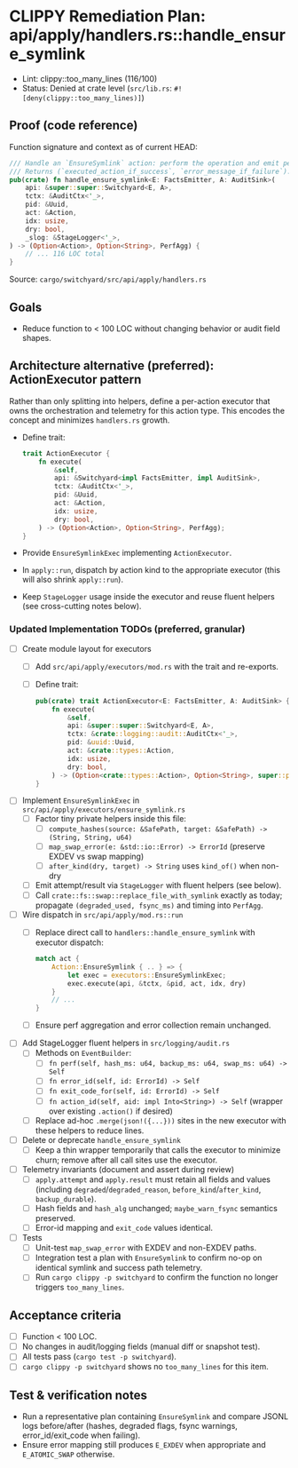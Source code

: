 # CLIPPY Remediation Plan: api/apply/handlers.rs::handle_ensure_symlink

- Lint: clippy::too_many_lines (116/100)
- Status: Denied at crate level (`src/lib.rs`: `#![deny(clippy::too_many_lines)]`)

## Proof (code reference)

Function signature and context as of current HEAD:

```rust
/// Handle an `EnsureSymlink` action: perform the operation and emit per-action facts.
/// Returns (`executed_action_if_success`, `error_message_if_failure`).
pub(crate) fn handle_ensure_symlink<E: FactsEmitter, A: AuditSink>(
    api: &super::super::Switchyard<E, A>,
    tctx: &AuditCtx<'_>,
    pid: &Uuid,
    act: &Action,
    idx: usize,
    dry: bool,
    _slog: &StageLogger<'_>,
) -> (Option<Action>, Option<String>, PerfAgg) {
    // ... 116 LOC total
}
```

Source: `cargo/switchyard/src/api/apply/handlers.rs`

## Goals

- Reduce function to < 100 LOC without changing behavior or audit field shapes.

## Architecture alternative (preferred): ActionExecutor pattern

Rather than only splitting into helpers, define a per-action executor that owns the orchestration and telemetry for this action type. This encodes the concept and minimizes `handlers.rs` growth.

- Define trait:

  ```rust
  trait ActionExecutor {
      fn execute(
          &self,
          api: &Switchyard<impl FactsEmitter, impl AuditSink>,
          tctx: &AuditCtx<'_>,
          pid: &Uuid,
          act: &Action,
          idx: usize,
          dry: bool,
      ) -> (Option<Action>, Option<String>, PerfAgg);
  }
  ```

- Provide `EnsureSymlinkExec` implementing `ActionExecutor`.
- In `apply::run`, dispatch by action kind to the appropriate executor (this will also shrink `apply::run`).
- Keep `StageLogger` usage inside the executor and reuse fluent helpers (see cross-cutting notes below).

### Updated Implementation TODOs (preferred, granular)

- [ ] Create module layout for executors
  - [ ] Add `src/api/apply/executors/mod.rs` with the trait and re-exports.
  - [ ] Define trait:

    ```rust
    pub(crate) trait ActionExecutor<E: FactsEmitter, A: AuditSink> {
        fn execute(
            &self,
            api: &super::super::Switchyard<E, A>,
            tctx: &crate::logging::audit::AuditCtx<'_>,
            pid: &uuid::Uuid,
            act: &crate::types::Action,
            idx: usize,
            dry: bool,
        ) -> (Option<crate::types::Action>, Option<String>, super::perf::PerfAgg);
    }
    ```

- [ ] Implement `EnsureSymlinkExec` in `src/api/apply/executors/ensure_symlink.rs`
  - [ ] Factor tiny private helpers inside this file:
    - [ ] `compute_hashes(source: &SafePath, target: &SafePath) -> (String, String, u64)`
    - [ ] `map_swap_error(e: &std::io::Error) -> ErrorId` (preserve EXDEV vs swap mapping)
    - [ ] `after_kind(dry, target) -> String` uses `kind_of()` when non-dry
  - [ ] Emit attempt/result via `StageLogger` with fluent helpers (see below).
  - [ ] Call `crate::fs::swap::replace_file_with_symlink` exactly as today; propagate `(degraded_used, fsync_ms)` and timing into `PerfAgg`.
- [ ] Wire dispatch in `src/api/apply/mod.rs::run`
  - [ ] Replace direct call to `handlers::handle_ensure_symlink` with executor dispatch:

    ```rust
    match act {
        Action::EnsureSymlink { .. } => {
            let exec = executors::EnsureSymlinkExec;
            exec.execute(api, &tctx, &pid, act, idx, dry)
        }
        // ...
    }
    ```

  - [ ] Ensure perf aggregation and error collection remain unchanged.
- [ ] Add StageLogger fluent helpers in `src/logging/audit.rs`
  - [ ] Methods on `EventBuilder`:
    - [ ] `fn perf(self, hash_ms: u64, backup_ms: u64, swap_ms: u64) -> Self`
    - [ ] `fn error_id(self, id: ErrorId) -> Self`
    - [ ] `fn exit_code_for(self, id: ErrorId) -> Self`
    - [ ] `fn action_id(self, aid: impl Into<String>) -> Self` (wrapper over existing `.action()` if desired)
  - [ ] Replace ad-hoc `.merge(json!({...}))` sites in the new executor with these helpers to reduce lines.
- [ ] Delete or deprecate `handle_ensure_symlink`
  - [ ] Keep a thin wrapper temporarily that calls the executor to minimize churn; remove after all call sites use the executor.
- [ ] Telemetry invariants (document and assert during review)
  - [ ] `apply.attempt` and `apply.result` must retain all fields and values (including `degraded`/`degraded_reason`, `before_kind`/`after_kind`, `backup_durable`).
  - [ ] Hash fields and `hash_alg` unchanged; `maybe_warn_fsync` semantics preserved.
  - [ ] Error-id mapping and `exit_code` values identical.
- [ ] Tests
  - [ ] Unit-test `map_swap_error` with EXDEV and non-EXDEV paths.
  - [ ] Integration test a plan with `EnsureSymlink` to confirm no-op on identical symlink and success path telemetry.
  - [ ] Run `cargo clippy -p switchyard` to confirm the function no longer triggers `too_many_lines`.

## Acceptance criteria

- [ ] Function < 100 LOC.
- [ ] No changes in audit/logging fields (manual diff or snapshot test).
- [ ] All tests pass (`cargo test -p switchyard`).
- [ ] `cargo clippy -p switchyard` shows no `too_many_lines` for this item.

## Test & verification notes

- Run a representative plan containing `EnsureSymlink` and compare JSONL logs before/after (hashes, degraded flags, fsync warnings, error_id/exit_code when failing).
- Ensure error mapping still produces `E_EXDEV` when appropriate and `E_ATOMIC_SWAP` otherwise.

